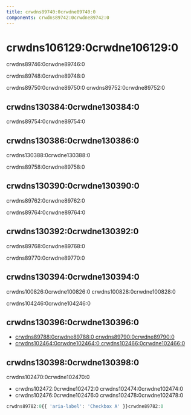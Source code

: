 ```yaml
---
title: crwdns89740:0crwdne89740:0
components: crwdns89742:0crwdne89742:0
---
```


# crwdns106129:0crwdne106129:0

<p class="description">crwdns89746:0crwdne89746:0</p>

crwdns89748:0crwdne89748:0

crwdns89750:0crwdne89750:0 crwdns89752:0crwdne89752:0

## crwdns130384:0crwdne130384:0

crwdns89754:0crwdne89754:0

## crwdns130386:0crwdne130386:0

crwdns130388:0crwdne130388:0

crwdns89758:0crwdne89758:0

## crwdns130390:0crwdne130390:0

crwdns89762:0crwdne89762:0

crwdns89764:0crwdne89764:0

## crwdns130392:0crwdne130392:0

crwdns89768:0crwdne89768:0

crwdns89770:0crwdne89770:0

## crwdns130394:0crwdne130394:0

crwdns100826:0crwdne100826:0 crwdns100828:0crwdne100828:0

crwdns104246:0crwdne104246:0

## crwdns130396:0crwdne130396:0

- [crwdns89788:0crwdne89788:0 crwdns89790:0crwdne89790:0](crwdns89786:0crwdne89786:0)
- [crwdns102464:0crwdne102464:0 crwdns102466:0crwdne102466:0](crwdns102462:0crwdne102462:0)

## crwdns130398:0crwdne130398:0

crwdns102470:0crwdne102470:0

- crwdns102472:0crwdne102472:0 crwdns102474:0crwdne102474:0
- crwdns102476:0crwdne102476:0 crwdns102478:0crwdne102478:0

```jsx
crwdns89782:0{{ 'aria-label': 'Checkbox A' }}crwdne89782:0
```